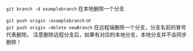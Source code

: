 
`git branch -d examplebranch`  在本地删除一个分支  

`git push origin :examplebranch`   or  
`git push origin –delete newBranch` 
在远程端删除一个分支，分支名前的冒号代表删除。
注意删除远程分支后，如果有对应的本地分支，本地分支并不会同步删除！  